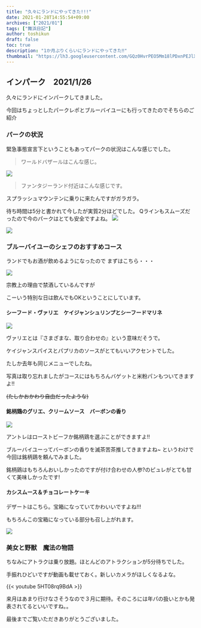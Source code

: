 ```yaml
---
title: "久々にランドにやってきた!!!"
date: 2021-01-28T14:55:54+09:00
archives: ["2021/01"]
tags: ["舞浜日記"]
author: toshikun
draft: false
toc: true
description: "1か月ぶりくらいにランドにやってきた‼"
thumbnail: "https://lh3.googleusercontent.com/GQz0HvrPEO5Mm18lPDxnPEJlXnc8WysxVaeG92uIjxEZBBmjyPojmUqu4axynamPJRmy5vol2BnQrrD7lDn3hjAy68-3WBuKTwGP4-IU88y-p1Bhkb0EGgo5-Nv3t_-HGKF7YlsraQ=w2400"
---
```


## インパーク　2021/1/26

久々にランドにインパークしてきました。

今回はちょっとしたパークレポとブルーバイユーにも行ってきたのでそちらのご紹介

### パークの状況

緊急事態宣言下ということもあってパークの状況はこんな感じでした。

>ワールドバザールはこんな感じ。

<img src="https://lh3.googleusercontent.com/Gzxoz_iENsxrHX7LotRarG0LyoA67Rs8t24xxjq-SVNEIdRdj7Iugy-X9P5d472NL6HxWTpt1uZSh006Qar7dAMslKkghxN_rb2rxM9R2ko85rQ9R9gMP930jHCL9zkd6XHmzJlSFw=w1000" >


>ファンタジーランド付近はこんな感じです。

スプラッシュマウンテンに乗りに来たんですがガラガラ。

待ち時間は5分と書かれて今したが実質2分ほどでした。
Qラインもスムーズだったので今のパークはとても安全ですよね。
<img src="https://lh3.googleusercontent.com/htfOqD3EVrEz3EHcINqkBku_4LxoAWPrhnTb-LgGykz0FeD6M75O8z-pWFa8BbMSewQ9_bysaRPHwBanZEVsmf6Jv2cbk2X4mJtjY08UKOqwQsd52ZCAwX6eUegdjrLks0U6TEgk9A=w1000" >


<img src="https://lh3.googleusercontent.com/YPXNQpQYEjtF1DZVaErpJvhRItS9CI0-3URxn-9Jq46DcNXbYxeFLwUCzEu0DS-tDcNEqhaR64v1B3unxZxlZ_j4JmceoezqYr0rxi7XWIYykG3xhrAwO8QBDgcgvoDfqbIg2zUSTQ=w1000" >



### ブルーバイユーのシェフのおすすめコース

ランドでもお酒が飲めるようになったので
まずはこちら・・・

<img src="https://lh3.googleusercontent.com/bDZ5pAF3g0LHh5TOuzyIC2VJd1VI2UF_HLJGiAk7ZNZd9PAQ1K0WShiB4CkVx7PgVtm2JegSQNEK-ZEN1KuMT5AjwMzImR82jB8E5Wv6fkviiRaBCSVpxBxtfbJj46XKkg_Nt-MPiA=w2400" >

宗教上の理由で禁酒しているんですが

こーいう特別な日は飲んでもOKということにしています。




#### シーフード・ヴァリエ　ケイジャンシュリンプとシーフードマリネ

<img src="https://lh3.googleusercontent.com/DGo9HwZgWL9uQfcDfm-n-Gx1PuNrGWX7vQxtOXa1ghOkI9E58uv_Gh-kL8vpB4Lv6LrrSzikFyNYevNIY1gemAcwZ7cRpdtWQNFodAud_kRAEqm61osmnOKGeyE__X19XHWE7WhEdA=w2400" >

ヴァリエとは『さまざまな、取り合わせの』という意味だそうで。

ケイジャンスパイスとパプリカのソースがとてもいいアクセントでした。

たしか去年も同じメニューでしたね。


写真は取り忘れましたがコースにはもちろんバゲットと米粉パンもついてきますよ‼

~~(たしかおかわり自由だったような)~~

#### 銘柄鶏のグリエ、クリームソース　バーボンの香り
<img src="https://lh3.googleusercontent.com/ykl3JN7pgc3rAYtTOy8cjw32aQelhp7I-vvIEzXZcWStnGJQn3pjk_p6hV3BNghe09IIfwCtSAXlemq1sMl_WGgN0Dq83JPZFNfOVpj_Sdew0UWgcXsi8w6vE9nbljTvNFu74faVQw=w2400" >

アントレはローストビーフか銘柄鶏を選ぶことができますよ‼

ブルーバイユーってバーボンの香りを滅茶苦茶推してきますよね~
というわけで今回は銘柄鶏を頼んでみました。

銘柄鶏はもちろんおいしかったのですが付け合わせの人参?のピュレがとても甘くて美味しかったです!

#### カシスムース＆チョコレートケーキ

デザートはこちら。宝箱になっていてかわいいですよね!!!

もちろんこの宝箱になっている部分も召し上がれます。


<img src="https://lh3.googleusercontent.com/cWAC5sdMI3wWlg061YPwxkpf3qOosJ5Y5xe3kheYnQE3nfcXILCMjBCmNMKxxrgAJ48Nx7dj9HB2uiWDI_u8Fpr6gROp3RHJYnt_k7DUmMyn2xghuCtn_DjvaU7mOopIzmkshOAncg=w2400" >


### 美女と野獣　魔法の物語

ちなみにアトラクは乗り放題。ほとんどのアトラクションが5分待ちでした。


手振れひどいですが動画も載せておく。新しいカメラがほしくなるよな。

{{< youtube 5HT08rq9BdA >}}


来月はあまり行けなさそうなので３月に期待。そのころには年パの扱いとかも発表されてるといいですね。。

最後までご覧いただきありがとうございました。

